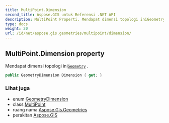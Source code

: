 ```yaml
---
title: MultiPoint.Dimension
second_title: Aspose.GIS untuk Referensi .NET API
description: MultiPoint Properti. Mendapat dimensi topologi iniGeometry .
type: docs
weight: 20
url: /id/net/aspose.gis.geometries/multipoint/dimension/
---
```

## MultiPoint.Dimension property

Mendapat dimensi topologi ini[`Geometry`](../../geometry/) .

```csharp
public GeometryDimension Dimension { get; }
```

### Lihat juga

* enum [GeometryDimension](../../geometrydimension/)
* class [MultiPoint](../)
* ruang nama [Aspose.Gis.Geometries](../../multipoint/)
* perakitan [Aspose.GIS](../../../)


